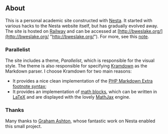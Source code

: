 ## About ##

This is a personal academic site constructed with [Nesta](http://nestacms.com/ "Nesta").  It started with various hacks to the Nesta website itself, but has gradually evolved away.  The site is hosted on [Railway](https://railway.app/ "Railway.app") and can be accessed at [http://bweslake.org/](http://bweslake.org/ "http://bweslake.org/").  For more, see this [note](http://bweslake.org/blog/a-note-on-this-site "A Note on This Site").

### Parallelist ###

The site includes a theme, *Parallelist*, which is responsible for the visual style.  The theme is also responsible for specifying [Kramdown][kramdown] as the Markdown parser.  I choose Kramdown for two main reasons:

- It provides a nice clean implementation of the [PHP Markdown Extra][phpme] [footnote syntax][phpmefn];
- It provides an implementation of [math blocks][mathblocks], which can be written in [LaTeX][latex] and are displayed with the lovely [MathJax][mathjax] engine.

### Thanks ###

Many thanks to [Graham Ashton](https://github.com/gma "Graham Ashton"), whose fantastic work on Nesta enabled this small project.

[kramdown]: http://kramdown.rubyforge.org/
[phpme]: http://michelf.com/projects/php-markdown/extra/
[phpmefn]: http://michelf.com/projects/php-markdown/extra/#footnotes
[mathblocks]: http://kramdown.rubyforge.org/syntax.html#math-blocks
[mathjax]: http://www.mathjax.org/
[latex]: http://www.latex-project.org/
